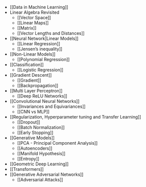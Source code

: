 - [[Data in Machine Learning]]
- Linear Algebra Revisited
	- [[Vector Space]]
	- [[Linear Maps]]
	- [[Matrix]]
	- [[Vector Lengths and Distances]]
- [[Neural Network|Linear Models]]
	- [[Linear Regression]]
	- [[Jensen’s inequality]]
- [[Non-Linear Models]]
	- [[Polynomial Regression]]
- [[Classification]]
	- [[Logistic Regression]]
- [[Gradient Descent]]
	- [[Gradient]]
	- [[Backpropagation]]
- [[Multi Layer Perceptron]]
	- [[Deep ReLU Networks]]
- [[Convolutional Neural Networks]]
	- [[Invariances and Equivariances]]
	- [[CNN vs MLP]]
- [[Regularization, Hyperparameter tuning and Transfer Learning]]
	- [[Dropout]]
	- [[Batch Normalization]]
	- [[Early Stopping]]
- [[Generative Models]]
	- [[PCA - Principal Component Analysis]]
	- [[Autoencoders]]
	- [[Manifold Hypothesis]]
	- [[Entropy]]
- [[Geometric Deep Learning]]
- [[Transformers]]
- [[Generative Adversarial Networks]]
	- [[Adversarial Attacks]]